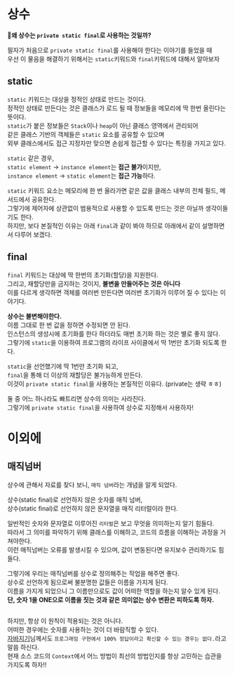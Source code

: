 # 상수 
**🤔왜 상수는 `private static final`로 사용하는 것일까?**       

필자가 처음으로 `private static final`를 사용해야 한다는 이야기를 들었을 때  
우선 이 물음을 해결하기 위해서는 `static`키워드와 `final`키워드에 대해서 알아보자     
       
## static      
`static` 키워드는 대상을 정적인 상태로 만드는 것이다.              
정적인 상태로 만든다는 것은 클래스가 로드 될 때 정보들을 메모리에 딱 한번 올린다는 뜻이다.    
`static`가 붙은 정보들은 `Stack`이나 `heap`이 아닌 클래스 영역에서 관리되어        
같은 클래스 기반의 객체들은 `static` 요소를 공유할 수 있으며         
외부 클래스에서도 접근 지정자만 맞으면 손쉽게 접근할 수 있다는 특징을 가지고 있다.      
       
`static` 같은 경우,        
`static element` -> `instance element`는 **접근 불가**이지만,         
`instance element` -> `static element`는 **접근 가능**하다.       
          
`static` 키워드 요소는 메모리에 한 번 올라가면 같은 값을 클래스 내부의 전체 필드, 메서드에서 공유한다.   
그렇기에 제어자에 상관없이 범용적으로 사용할 수 있도록 만드는 것은 아닐까 생각이들기도 한다.        
하지만, 보다 본질적인 이유는 아래 `final`과 같이 봐야 하므로 아래에서 같이 설명하면서 다루어 보겠다.   
            
## final         
`final` 키워드는 대상에 딱 한번의 초기화(할당)을 지원한다.          
그리고, 재할당만을 금지하는 것이지, **불변을 만들어주는 것은 아니다**         
이를 다르게 생각하면 객체를 여러번 만든다면 여러번 초기화가 이루어 질 수 있다는 이야기다.   
      
**상수는 불변해야한다.**        
이름 그대로 한 번 값을 정하면 수정되면 안 된다.       
인스턴스의 생성시에 초기화를 한다 하더라도 매번 초기화 하는 것은 별로 좋지 않다.      
그렇기에 `static`을 이용하여 프로그램의 라이프 사이클에서 딱 1번만 초기화 되도록 한다.   
        
`static`을 선언했기에 딱 1번만 초기화 되고,     
`final`을 통해 더 이상의 재할당은 불가능하게 만든다.        
이것이 `private static final`을 사용하는 본질적인 이유다. (private는 생략 ㅎㅎ)     

둘 중 어느 하나라도 빠트리면 상수의 의미는 사라진다.   
그렇기에 `private static final`을 사용하여 상수로 지정해서 사용하자!  

# 이외에 
## 매직넘버  
상수에 관해서 자료를 찾다 보니, `매직 넘버`라는 개념을 알게 되었다.   
              
상수(static final)로 선언하지 않은 숫자를 매직 넘버,      
상수(static final)로 선언하지 않은 문자열을 매직 리터럴이라 한다.  
                         
일반적인 숫자와 문자열로 이루어진 `리터럴`은 보고 무엇을 의미하는지 알기 힘들다.        
따라서 그 의미를 파악하기 위해 클래스를 이해하고, 코드의 흐름을 이해하는 과정을 거쳐야한다.    
이런 매직넘버는 오류를 발생시킬 수 있으며, 값이 변동된다면 유지보수 관리하기도 힘들다.           
   
그렇기에 우리는 매직넘버를 상수로 정의해주는 작업을 해주면 좋다.         
상수로 선언하게 됨으로써 불분명한 값들은 이름을 가지게 된다.           
이름을 가지게 되었으니 그 이름만으로도 값이 어떠한 역할을 하는지 알수 있게 된다.       
**단, 숫자 1을 ONE으로 이름을 짓는 것과 같은 의미없는 상수 변환은 피하도록 하자.**     

```java

```

하지만, 항상 이 원칙이 적용되는 것은 아니다.    
어떠한 경우에는 숫자를 사용하는 것이 더 바람직할 수 있다.   
[자바지기](https://www.slipp.net/questions/356)님께서도 `프로그래밍 구현에서 100% 정답이라고 확신할 수 있는 경우는 없다.`라고 말씀 하신다.      
현재 소스 코드의 `Context`에서 어느 방법이 최선의 방법인지를 항상 고민하는 습관을 가지도록 하자!!     


     
